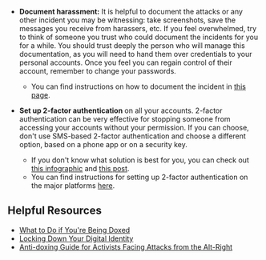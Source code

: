 <ul>
<li><p><strong>Document harassment:</strong> It is helpful to document the attacks or any other incident you may be witnessing: take screenshots, save the messages you receive from harassers, etc. If you feel overwhelmed, try to think of someone you trust who could document the incidents for you for a while. You should trust deeply the person who will manage this documentation, as you will need to hand them over credentials to your personal accounts. Once you feel you can regain control of their account, remember to change your passwords.</p>
<ul>
<li>You can find instructions on how to document the incident in <a href="https://www.techsafety.org/documentationtips/">this page</a>.</li>
</ul>
</li>
<li><p><strong>Set up 2-factor authentication</strong> on all your accounts. 2-factor authentication can be very effective for stopping someone from accessing your accounts without your permission. If you can choose, don&#39;t use SMS-based 2-factor authentication and choose a different option, based on a phone app or on a security key.</p>
<ul>
<li>If you don&#39;t know what solution is best for you, you can check out <a href="https://www.accessnow.org/cms/assets/uploads/2017/09/Choose-the-Best-MFA-for-you.png">this infographic</a> and <a href="https://www.eff.org/deeplinks/2017/09/guide-common-types-two-factor-authentication-web">this post</a>.</li>
<li>You can find instructions for setting up 2-factor authentication on the major platforms <a href="https://www.eff.org/deeplinks/2016/12/12-days-2fa-how-enable-two-factor-authentication-your-online-accounts">here</a>.</li>
</ul>
</li>
</ul>
<h2 id="helpful-resources">Helpful Resources</h2>
<ul>
<li><a href="https://www.wired.com/story/what-do-to-if-you-are-being-doxed/">What to Do if You&#39;re Being Doxed</a></li>
<li><a href="http://femtechnet.org/csov/lock-down-your-digital-identity/">Locking Down Your Digital Identity</a></li>
<li><a href="https://medium.com/@EqualityLabs/anti-doxing-guide-for-activists-facing-attacks-from-the-alt-right-ec6c290f543c">Anti-doxing Guide for Activists Facing Attacks from the Alt-Right</a></li>
</ul>
